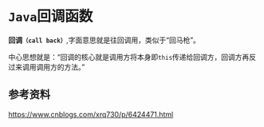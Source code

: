 # `Java`回调函数

**回调`（call back）`**,字面意思就是往回调用，类似于“回马枪”。

中心思想就是：“回调的核心就是调用方将本身即`this`传递给回调方，回调方再反过来调用调用方的方法。”


## 参考资料

https://www.cnblogs.com/xrq730/p/6424471.html
